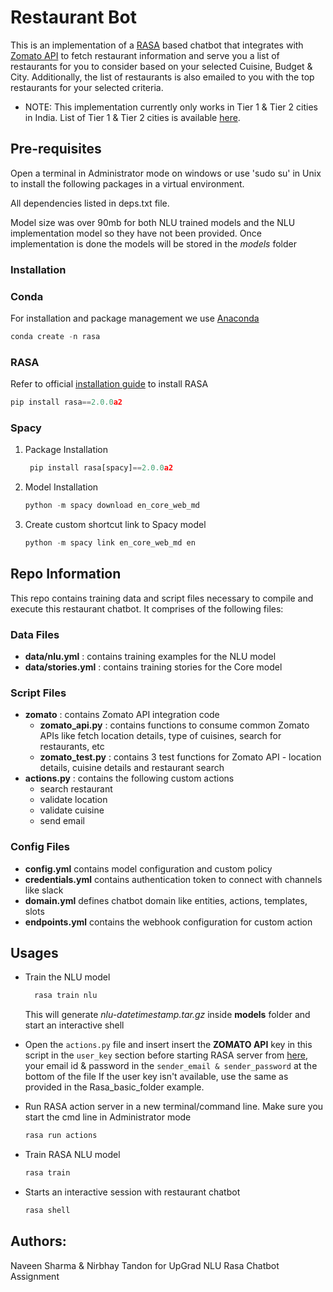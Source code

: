 # Restaurant Bot

This is an implementation of a [RASA](https://rasa.com/) based chatbot that integrates with [Zomato API](https://developers.zomato.com/) 
to fetch restaurant information and serve you a list of restaurants for you to consider based on your selected Cuisine, Budget & City. 
Additionally, the list of restaurants is also emailed to you with the top restaurants for your selected criteria.

* NOTE: This implementation currently only works in Tier 1 & Tier 2 cities in India. List of Tier 1 & Tier 2 cities is 
available [here](https://en.wikipedia.org/wiki/Classification_of_Indian_cities).

## Pre-requisites
Open a terminal in Administrator mode on windows or use 'sudo su' in Unix to install the following packages in a 
virtual environment.

All dependencies listed in deps.txt file. 


Model size was over 90mb for both NLU trained models and the NLU implementation model so they have not been provided.
Once implementation is done the models will be stored in the _models_ folder
### Installation

### Conda

For installation and package management we use [Anaconda](https://docs.anaconda.com/anaconda/install/)


```python
conda create -n rasa
```
### RASA

Refer to official [installation guide](https://rasa.com/docs/rasa/user-guide/installation/) to install RASA

```python
pip install rasa==2.0.0a2
```
### Spacy

1. Package Installation

   ```python
    pip install rasa[spacy]==2.0.0a2
   ```

2. Model Installation

   ```python
   python -m spacy download en_core_web_md
   ```

3. Create custom shortcut link to Spacy model

   ```python
   python -m spacy link en_core_web_md en
   ```

## Repo Information

This repo contains training data and script files necessary to compile and execute this restaurant chatbot. It comprises of the following files:

### Data Files

- **data/nlu.yml** : contains training examples for the NLU model  
- **data/stories.yml** : contains training stories for the Core model  

### Script Files

- **zomato** : contains Zomato API integration code
  - **zomato_api.py** : contains functions to consume common Zomato APIs like fetch location details, type of cuisines, search for restaurants, etc
  - **zomato_test.py** : contains 3 test functions for Zomato API - location details, cuisine details and restaurant search
- **actions.py** : contains the following custom actions 
  - search restaurant
  - validate location
  - validate cuisine
  - send email



### Config Files

- **config.yml** contains model configuration and custom policy
- **credentials.yml** contains authentication token to connect with channels like slack
- **domain.yml** defines chatbot domain like entities, actions, templates, slots  
- **endpoints.yml** contains the webhook configuration for custom action

## Usages

- Train the NLU model

  ```python
    rasa train nlu
  ```

  This will generate _nlu-datetimestamp.tar.gz_ inside **models** folder and start an interactive shell

- Open the ```actions.py``` file and insert insert the **ZOMATO API** key in this script in the ```user_key``` section before starting RASA server from [here](https://drive.google.com/file/d/1z9a-VShW7K619B6QEm5ezAwrTgtF15fM/view?usp=sharing), your email id & password in the ```sender_email & sender_password``` at  the bottom of the file
If the user key isn't available, use the same as provided in the Rasa_basic_folder example.
- Run RASA action server in a new terminal/command line. Make sure you start the cmd line in Administrator mode

  ```python
  rasa run actions
  ```
  
- Train RASA NLU model
  
  ```python
  rasa train
  ```

- Starts an interactive session with restaurant chatbot

  ```python
  rasa shell
  ```



## Authors:

Naveen Sharma & Nirbhay Tandon for UpGrad NLU Rasa Chatbot Assignment